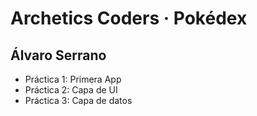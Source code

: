 # Archetics Coders · Pokédex

## Álvaro Serrano

- Práctica 1: Primera App
- Práctica 2: Capa de UI
- Práctica 3: Capa de datos
